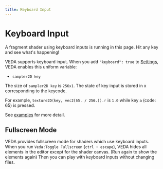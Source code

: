 ```yaml
---
title: Keyboard Input
---
```

# Keyboard Input

<p class="pc-only">A fragment shader using keyboard inputs is running in this page.
  Hit any key and see what's happening!

</p>


VEDA supports keyboard input.
When you add `"keyboard": true` to [Settings](/settings), VEDA enables this uniform variable:

- `sampler2D key`

The size of `sampler2D key` is `256x1`.
The state of key input is stored in x corresponding to the keycode.

For example, `texture2D(key, vec2(65. / 256.)).r` is `1.0` while key `a` (code: 65) is pressed.

See [examples](https://github.com/fand/veda/blob/master/examples/key.frag) for more detail.

## Fullscreen Mode

VEDA provides fullscreen mode for shaders which use keyboard inputs.
When you run `Veda:Toggle Fullscreen` (`ctrl + escape`), VEDA hides all elements in the editor except for the shader canvas.
(Run again to show the elements again)
Then you can play with keyboard inputs without changing files.
